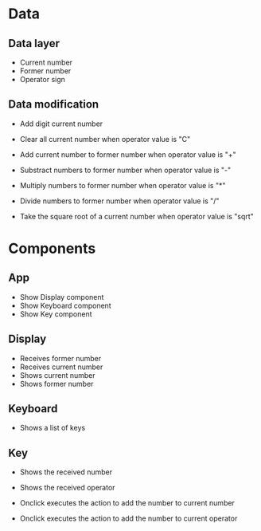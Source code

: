 # Data

## Data layer

- Current number
- Former number
- Operator sign

## Data modification

- Add digit current number
- Clear all current number when operator value is "C"

- Add current number to former number when operator value is "+"
- Substract numbers to former number when operator value is "-"
- Multiply numbers to former number when operator value is "\*"
- Divide numbers to former number when operator value is "/"
- Take the square root of a current number when operator value is "sqrt"

# Components

## App

- Show Display component
- Show Keyboard component
- Show Key component

## Display

- Receives former number
- Receives current number
- Shows current number
- Shows former number

## Keyboard

- Shows a list of keys

## Key

- Shows the received number
- Shows the received operator

- Onclick executes the action to add the number to current number
- Onclick executes the action to add the number to current operator
